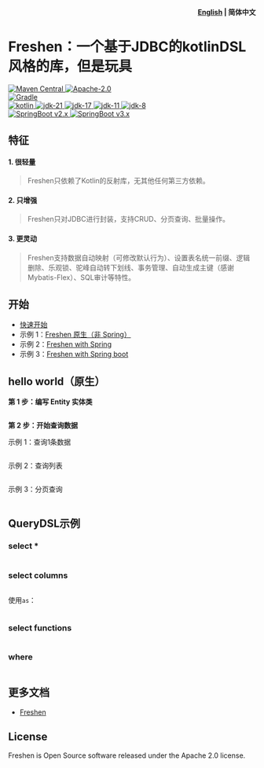 <h4 align="right"><a href="./README.md">English</a> | <strong>简体中文</strong></h4>

# Freshen：一个基于JDBC的kotlinDSL风格的库，但是玩具

<p>
    <a target="_blank" href="https://search.maven.org/search?q=freshen">
        <img src="https://img.shields.io/badge/Maven%20Central-v0.1.0-blue" alt="Maven Central" />
    </a>
    <a target="_blank" href="https://www.apache.org/licenses/LICENSE-2.0">
		<img src="https://img.shields.io/badge/License-Apache2.0-blue" alt="Apache-2.0" />
	</a>
    <br/>
    <a target="_blank" href="https://gradle.org/releases/">
		<img src="https://img.shields.io/badge/Gradle-8.5-%235a966c?logo=java" alt="Gradle" />
	</a>
    <br/>
    <a target="_blank" href="https://kotlinlang.org/">
		<img src="https://img.shields.io/badge/Kotlin-1.9.24-%237f52ff" alt="kotlin" />
	</a>
    <a target="_blank" href="https://www.oracle.com/cn/java/technologies/downloads/#java21">
		<img src="https://img.shields.io/badge/JDK-21-%23c74634?logo=java" alt="jdk-21" />
	</a>
    <a target="_blank" href="https://www.oracle.com/java/technologies/downloads/#java11">
		<img src="https://img.shields.io/badge/JDK-17-%23c74634?logo=java" alt="jdk-17" />
	</a>
    <a target="_blank" href="https://www.oracle.com/java/technologies/downloads/#java11">
		<img src="https://img.shields.io/badge/JDK-11-%23c14d3d" alt="jdk-11" />
	</a>
    <a target="_blank" href="https://www.oracle.com/java/technologies/downloads/#java8">
		<img src="https://img.shields.io/badge/JDK-8-%23c74634?logo=java" alt="jdk-8" />
	</a>
    <br/>
    <a target="_blank" href='https://spring.io/projects/spring-boot#learn'>
		<img src='https://img.shields.io/badge/SpringBoot-v2.x-%236cb52d' alt='SpringBoot v2.x'/>
	</a>
    <a target="_blank" href='https://spring.io/projects/spring-boot#learn'>
		<img src="https://img.shields.io/badge/SpringBoot-v3.x-%236cb52d" alt="SpringBoot v3.x"/>
	</a>
</p>

## 特征

#### 1. 很轻量
> Freshen只依赖了Kotlin的反射库，无其他任何第三方依赖。

#### 2. 只增强
> Freshen只对JDBC进行封装，支持CRUD、分页查询、批量操作。

#### 3. 更灵动
> Freshen支持数据自动映射（可修改默认行为）、设置表名统一前缀、逻辑删除、乐观锁、驼峰自动转下划线、事务管理、自动生成主键（感谢Mybatis-Flex）、SQL审计等特性。

## 开始

- [快速开始](https://xiaosuli.cn)
- 示例 1：[Freshen 原生（非 Spring）](./freshen-test/freshen-native-test)
- 示例 2：[Freshen with Spring](./freshen-test/freshen-spring-test)
- 示例 3：[Freshen with Spring boot](./freshen-test/freshen-spring-boot-test)

## hello world（原生）

**第 1 步：编写 Entity 实体类**

```kotlin

```

**第 2 步：开始查询数据**

示例 1：查询1条数据

```kotlin

```

示例 2：查询列表

```kotlin

```

示例 3：分页查询

```kotlin

```

## QueryDSL示例

### select *

```kotlin

```
### select columns

```kotlin

```

使用`as`：
```kotlin

```

### select functions

```kotlin

```

### where
```java

```

## 更多文档

- [Freshen](https://xiaosuli.cn)

## License
Freshen is Open Source software released under the Apache 2.0 license.